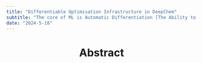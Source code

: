 ```yaml
---
title: "Differentiable Optimisation Infrastructure in DeepChem"
subtitle: "The core of ML is Automatic Differentiation [The Ability to Calculate Gradients over long series of Operations], in a series of Posts i will go in depths of the Intricate maths behind Machine Learning."
date: "2024-5-18"
---
```


# <p align="center">Abstract</p>
